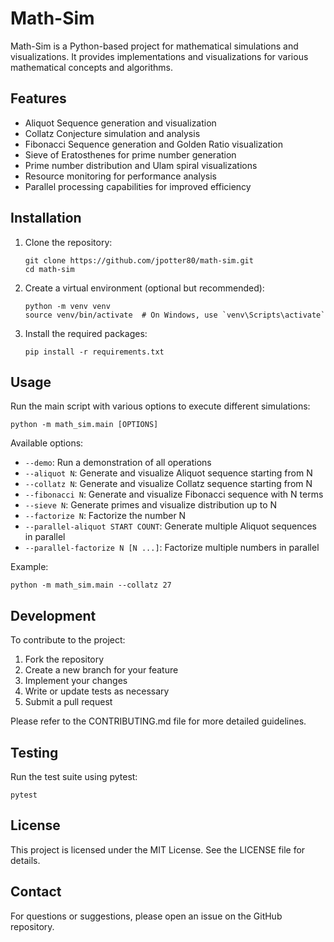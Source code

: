 # Math-Sim

Math-Sim is a Python-based project for mathematical simulations and visualizations. It provides implementations and visualizations for various mathematical concepts and algorithms.

## Features

- Aliquot Sequence generation and visualization
- Collatz Conjecture simulation and analysis
- Fibonacci Sequence generation and Golden Ratio visualization
- Sieve of Eratosthenes for prime number generation
- Prime number distribution and Ulam spiral visualizations
- Resource monitoring for performance analysis
- Parallel processing capabilities for improved efficiency

## Installation

1. Clone the repository:
   ```
   git clone https://github.com/jpotter80/math-sim.git
   cd math-sim
   ```

2. Create a virtual environment (optional but recommended):
   ```
   python -m venv venv
   source venv/bin/activate  # On Windows, use `venv\Scripts\activate`
   ```

3. Install the required packages:
   ```
   pip install -r requirements.txt
   ```

## Usage

Run the main script with various options to execute different simulations:

```
python -m math_sim.main [OPTIONS]
```

Available options:
- `--demo`: Run a demonstration of all operations
- `--aliquot N`: Generate and visualize Aliquot sequence starting from N
- `--collatz N`: Generate and visualize Collatz sequence starting from N
- `--fibonacci N`: Generate and visualize Fibonacci sequence with N terms
- `--sieve N`: Generate primes and visualize distribution up to N
- `--factorize N`: Factorize the number N
- `--parallel-aliquot START COUNT`: Generate multiple Aliquot sequences in parallel
- `--parallel-factorize N [N ...]`: Factorize multiple numbers in parallel

Example:
```
python -m math_sim.main --collatz 27
```

## Development

To contribute to the project:

1. Fork the repository
2. Create a new branch for your feature
3. Implement your changes
4. Write or update tests as necessary
5. Submit a pull request

Please refer to the CONTRIBUTING.md file for more detailed guidelines.

## Testing

Run the test suite using pytest:

```
pytest
```

## License

This project is licensed under the MIT License. See the LICENSE file for details.

## Contact

For questions or suggestions, please open an issue on the GitHub repository.